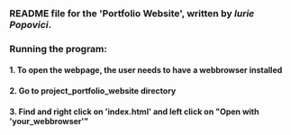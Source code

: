### README file for the 'Portfolio Website', written by *Iurie Popovici*.
### Running the program:
#### 1. To open the webpage, the user needs to have a webbrowser installed
#### 2. Go to project_portfolio_website directory
#### 3. Find and right click on 'index.html' and left click on "Open with 'your_webbrowser'"
